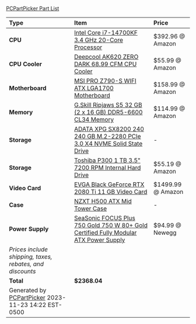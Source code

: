 [PCPartPicker Part List](https://pcpartpicker.com/list/9nPprv)

Type|Item|Price
:----|:----|:----
**CPU** | [Intel Core i7-14700KF 3.4 GHz 20-Core Processor](https://pcpartpicker.com/product/TWP8TW/intel-core-i7-14700kf-34-ghz-20-core-processor-bx8071514700kf) | $392.96 @ Amazon 
**CPU Cooler** | [Deepcool AK620 ZERO DARK 68.99 CFM CPU Cooler](https://pcpartpicker.com/product/7J6p99/deepcool-ak620-zero-dark-6899-cfm-cpu-cooler-r-ak620-bknnmt-g-1) | $55.99 @ Amazon 
**Motherboard** | [MSI PRO Z790-S WIFI ATX LGA1700 Motherboard](https://pcpartpicker.com/product/FDJp99/msi-pro-z790-s-wifi-atx-lga1700-motherboard-pro-z790-s-wifi) | $158.99 @ Amazon 
**Memory** | [G.Skill Ripjaws S5 32 GB (2 x 16 GB) DDR5-6600 CL34 Memory](https://pcpartpicker.com/product/9CwmP6/gskill-ripjaws-s5-32-gb-2-x-16-gb-ddr5-6600-cl34-memory-f5-6600j3440g16gx2-rs5k) | $114.99 @ Amazon 
**Storage** | [ADATA XPG SX8200 240 240 GB M.2-2280 PCIe 3.0 X4 NVME Solid State Drive](https://pcpartpicker.com/product/LGdxFT/adata-xpg-sx8200-240gb-m2-2280-solid-state-drive-asx8200np-240gt-c) |-
**Storage** | [Toshiba P300 1 TB 3.5" 7200 RPM Internal Hard Drive](https://pcpartpicker.com/product/2jL48d/toshiba-p300-1tb-35-7200rpm-internal-hard-drive-hdwd110uzsva) | $55.19 @ Amazon 
**Video Card** | [EVGA Black GeForce RTX 2080 Ti 11 GB Video Card](https://pcpartpicker.com/product/pKrmP6/evga-geforce-rtx-2080-ti-11-gb-black-video-card-11g-p4-2281-kr) | $1499.99 @ Amazon 
**Case** | [NZXT H500 ATX Mid Tower Case](https://pcpartpicker.com/product/p8x2FT/nzxt-h500-black-atx-mid-tower-case-ca-h500b-b1) |-
**Power Supply** | [SeaSonic FOCUS Plus 750 Gold 750 W 80+ Gold Certified Fully Modular ATX Power Supply](https://pcpartpicker.com/product/64cMnQ/seasonic-focus-plus-gold-750w-80-gold-certified-fully-modular-atx-power-supply-ssr-750fx) | $94.99 @ Newegg 
 | *Prices include shipping, taxes, rebates, and discounts* |
 | **Total** | **$2368.04**
 | Generated by [PCPartPicker](https://pcpartpicker.com) 2023-11-23 14:22 EST-0500 |
